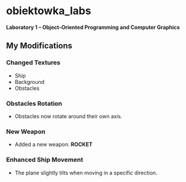 # obiektowka_labs
**Laboratory 1 – Object-Oriented Programming and Computer Graphics**

## My Modifications

### Changed Textures
- Ship
- Background
- Obstacles

### Obstacles Rotation
- Obstacles now rotate around their own axis.

### New Weapon
- Added a new weapon: **ROCKET**

### Enhanced Ship Movement
- The plane slightly tilts when moving in a specific direction.


